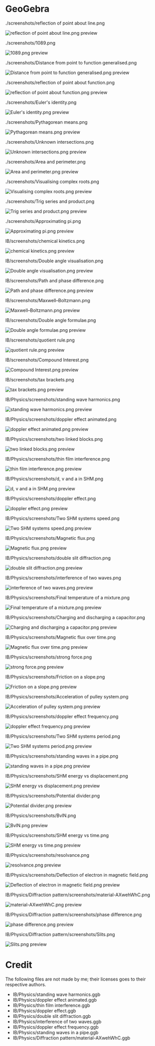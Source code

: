 # GeoGebra

./screenshots/reflection of point about line.png

![reflection of point about line.png preview](./screenshots/reflection&#32;of&#32;point&#32;about&#32;line.png)

./screenshots/1089.png

![1089.png preview](./screenshots/1089.png)

./screenshots/Distance from point to function generalised.png

![Distance from point to function generalised.png preview](./screenshots/Distance&#32;from&#32;point&#32;to&#32;function&#32;generalised.png)

./screenshots/reflection of point about function.png

![reflection of point about function.png preview](./screenshots/reflection&#32;of&#32;point&#32;about&#32;function.png)

./screenshots/Euler's identity.png

![Euler's identity.png preview](./screenshots/Euler's&#32;identity.png)

./screenshots/Pythagorean means.png

![Pythagorean means.png preview](./screenshots/Pythagorean&#32;means.png)

./screenshots/Unknown intersections.png

![Unknown intersections.png preview](./screenshots/Unknown&#32;intersections.png)

./screenshots/Area and perimeter.png

![Area and perimeter.png preview](./screenshots/Area&#32;and&#32;perimeter.png)

./screenshots/Visualising complex roots.png

![Visualising complex roots.png preview](./screenshots/Visualising&#32;complex&#32;roots.png)

./screenshots/Trig series and product.png

![Trig series and product.png preview](./screenshots/Trig&#32;series&#32;and&#32;product.png)

./screenshots/Approximating pi.png

![Approximating pi.png preview](./screenshots/Approximating&#32;pi.png)

IB/screenshots/chemical kinetics.png

![chemical kinetics.png preview](IB/screenshots/chemical&#32;kinetics.png)

IB/screenshots/Double angle visualisation.png

![Double angle visualisation.png preview](IB/screenshots/Double&#32;angle&#32;visualisation.png)

IB/screenshots/Path and phase difference.png

![Path and phase difference.png preview](IB/screenshots/Path&#32;and&#32;phase&#32;difference.png)

IB/screenshots/Maxwell–Boltzmann.png

![Maxwell–Boltzmann.png preview](IB/screenshots/Maxwell–Boltzmann.png)

IB/screenshots/Double angle formulae.png

![Double angle formulae.png preview](IB/screenshots/Double&#32;angle&#32;formulae.png)

IB/screenshots/quotient rule.png

![quotient rule.png preview](IB/screenshots/quotient&#32;rule.png)

IB/screenshots/Compound Interest.png

![Compound Interest.png preview](IB/screenshots/Compound&#32;Interest.png)

IB/screenshots/tax brackets.png

![tax brackets.png preview](IB/screenshots/tax&#32;brackets.png)

IB/Physics/screenshots/standing wave harmonics.png

![standing wave harmonics.png preview](IB/Physics/screenshots/standing&#32;wave&#32;harmonics.png)

IB/Physics/screenshots/doppler effect animated.png

![doppler effect animated.png preview](IB/Physics/screenshots/doppler&#32;effect&#32;animated.png)

IB/Physics/screenshots/two linked blocks.png

![two linked blocks.png preview](IB/Physics/screenshots/two&#32;linked&#32;blocks.png)

IB/Physics/screenshots/thin film interference.png

![thin film interference.png preview](IB/Physics/screenshots/thin&#32;film&#32;interference.png)

IB/Physics/screenshots/d, v and a in SHM.png

![d, v and a in SHM.png preview](IB/Physics/screenshots/d,&#32;v&#32;and&#32;a&#32;in&#32;SHM.png)

IB/Physics/screenshots/doppler effect.png

![doppler effect.png preview](IB/Physics/screenshots/doppler&#32;effect.png)

IB/Physics/screenshots/Two SHM systems speed.png

![Two SHM systems speed.png preview](IB/Physics/screenshots/Two&#32;SHM&#32;systems&#32;speed.png)

IB/Physics/screenshots/Magnetic flux.png

![Magnetic flux.png preview](IB/Physics/screenshots/Magnetic&#32;flux.png)

IB/Physics/screenshots/double slit diffraction.png

![double slit diffraction.png preview](IB/Physics/screenshots/double&#32;slit&#32;diffraction.png)

IB/Physics/screenshots/interference of two waves.png

![interference of two waves.png preview](IB/Physics/screenshots/interference&#32;of&#32;two&#32;waves.png)

IB/Physics/screenshots/Final temperature of a mixture.png

![Final temperature of a mixture.png preview](IB/Physics/screenshots/Final&#32;temperature&#32;of&#32;a&#32;mixture.png)

IB/Physics/screenshots/Charging and discharging a capacitor.png

![Charging and discharging a capacitor.png preview](IB/Physics/screenshots/Charging&#32;and&#32;discharging&#32;a&#32;capacitor.png)

IB/Physics/screenshots/Magnetic flux over time.png

![Magnetic flux over time.png preview](IB/Physics/screenshots/Magnetic&#32;flux&#32;over&#32;time.png)

IB/Physics/screenshots/strong force.png

![strong force.png preview](IB/Physics/screenshots/strong&#32;force.png)

IB/Physics/screenshots/Friction on a slope.png

![Friction on a slope.png preview](IB/Physics/screenshots/Friction&#32;on&#32;a&#32;slope.png)

IB/Physics/screenshots/Acceleration of pulley system.png

![Acceleration of pulley system.png preview](IB/Physics/screenshots/Acceleration&#32;of&#32;pulley&#32;system.png)

IB/Physics/screenshots/doppler effect frequency.png

![doppler effect frequency.png preview](IB/Physics/screenshots/doppler&#32;effect&#32;frequency.png)

IB/Physics/screenshots/Two SHM systems period.png

![Two SHM systems period.png preview](IB/Physics/screenshots/Two&#32;SHM&#32;systems&#32;period.png)

IB/Physics/screenshots/standing waves in a pipe.png

![standing waves in a pipe.png preview](IB/Physics/screenshots/standing&#32;waves&#32;in&#32;a&#32;pipe.png)

IB/Physics/screenshots/SHM energy vs displacement.png

![SHM energy vs displacement.png preview](IB/Physics/screenshots/SHM&#32;energy&#32;vs&#32;displacement.png)

IB/Physics/screenshots/Potential divider.png

![Potential divider.png preview](IB/Physics/screenshots/Potential&#32;divider.png)

IB/Physics/screenshots/BvlN.png

![BvlN.png preview](IB/Physics/screenshots/BvlN.png)

IB/Physics/screenshots/SHM energy vs time.png

![SHM energy vs time.png preview](IB/Physics/screenshots/SHM&#32;energy&#32;vs&#32;time.png)

IB/Physics/screenshots/resolvance.png

![resolvance.png preview](IB/Physics/screenshots/resolvance.png)

IB/Physics/screenshots/Deflection of electron in magnetic field.png

![Deflection of electron in magnetic field.png preview](IB/Physics/screenshots/Deflection&#32;of&#32;electron&#32;in&#32;magnetic&#32;field.png)

IB/Physics/Diffraction pattern/screenshots/material-AXwehWhC.png

![material-AXwehWhC.png preview](IB/Physics/Diffraction&#32;pattern/screenshots/material-AXwehWhC.png)

IB/Physics/Diffraction pattern/screenshots/phase difference.png

![phase difference.png preview](IB/Physics/Diffraction&#32;pattern/screenshots/phase&#32;difference.png)

IB/Physics/Diffraction pattern/screenshots/Slits.png

![Slits.png preview](IB/Physics/Diffraction&#32;pattern/screenshots/Slits.png)

# Credit

The following files are not made by me; their licenses goes to their respective authors.

- IB/Physics/standing wave harmonics.ggb
- IB/Physics/doppler effect animated.ggb
- IB/Physics/thin film interference.ggb
- IB/Physics/doppler effect.ggb
- IB/Physics/double slit diffraction.ggb
- IB/Physics/interference of two waves.ggb
- IB/Physics/doppler effect frequency.ggb
- IB/Physics/standing waves in a pipe.ggb
- IB/Physics/Diffraction pattern/material-AXwehWhC.ggb
